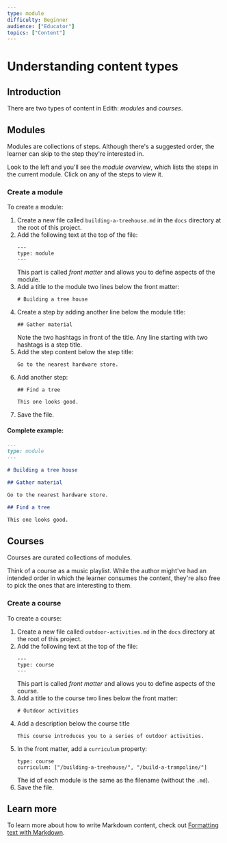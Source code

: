 ```yaml
---
type: module
difficulty: Beginner
audience: ["Educator"]
topics: ["Content"]
---
```


# Understanding content types

## Introduction

There are two types of content in Edith: _modules_ and _courses_.

## Modules

Modules are collections of steps. Although there's a suggested order, the learner can skip to the step they're interested in.

Look to the left and you'll see the _module overview_, which lists the steps in the current module. Click on any of the steps to view it.

### Create a module

To create a module:

1. Create a new file called `building-a-treehouse.md` in the `docs` directory at the root of this project.
1. Add the following text at the top of the file:
   ```
   ---
   type: module
   ---
   ```
   This part is called _front matter_ and allows you to define aspects of the module.
1. Add a title to the module two lines below the front matter:
   ```
   # Building a tree house
   ```
1. Create a step by adding another line below the module title:
   ```
   ## Gather material
   ```
   Note the two hashtags in front of the title. Any line starting with two hashtags is a step title.
1. Add the step content below the step title:
   ```
   Go to the nearest hardware store.
   ```
1. Add another step:
   ```
   ## Find a tree

   This one looks good.
   ```
1. Save the file.

#### Complete example:

```text:title=building-a-treehouse.md
---
type: module
---

# Building a tree house

## Gather material

Go to the nearest hardware store.

## Find a tree

This one looks good.
```

## Courses

Courses are curated collections of modules.

Think of a course as a music playlist. While the author might've had an intended order in which the learner consumes the content, they're also free to pick the ones that are interesting to them.

### Create a course

To create a course:

1. Create a new file called `outdoor-activities.md` in the `docs` directory at the root of this project.
1. Add the following text at the top of the file:
   ```
   ---
   type: course
   ---
   ```
   This part is called _front matter_ and allows you to define aspects of the course.
1. Add a title to the course two lines below the front matter:
   ```
   # Outdoor activities
   ```
1. Add a description below the course title
   ```
   This course introduces you to a series of outdoor activities.
   ```
1. In the front matter, add a `curriculum` property:
   ```
   type: course
   curriculum: ["/building-a-treehouse/", "/build-a-trampoline/"]
   ```
   The id of each module is the same as the filename (without the `.md`).
1. Save the file.

## Learn more

To learn more about how to write Markdown content, check out [Formatting text with Markdown](/modules/formatting-text/).
